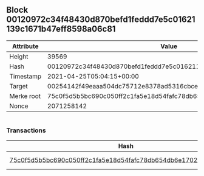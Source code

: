 ## Block 00120972c34f48430d870befd1feddd7e5c01621139c1671b47eff8598a06c81

Attribute | Value
--- | ---
Height | 39569
Hash | 00120972c34f48430d870befd1feddd7e5c01621139c1671b47eff8598a06c81
Timestamp | 2021-04-25T05:04:15+00:00
Target | 00254142f49eaaa504dc75712e8378ad5316cbcead634704b3734b6271167cc4
Merke root | 75c0f5d5b5bc690c050ff2c1fa5e18d54fafc78db654db6e170284077b1819fd
Nonce | 2071258142

```

```

### Transactions

Hash | Amount
--- | ---
[75c0f5d5b5bc690c050ff2c1fa5e18d54fafc78db654db6e170284077b1819fd](75c0f5d5b5bc690c050ff2c1fa5e18d54fafc78db654db6e170284077b1819fd.md) | 10.00000000 SKEPTI 
